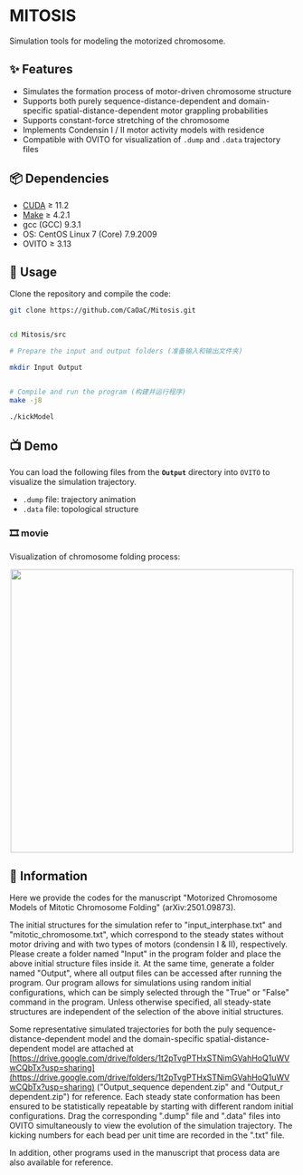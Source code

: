 # MITOSIS

Simulation tools for modeling the motorized chromosome.



## ✨ Features



- Simulates the formation process of motor-driven chromosome structure
- Supports both purely sequence-distance-dependent and domain-specific spatial-distance-dependent motor grappling probabilities
- Supports constant-force stretching of the chromosome
- Implements Condensin I / II motor activity models with residence
- Compatible with OVITO for visualization of `.dump` and `.data` trajectory files

## 📦 Dependencies



- [CUDA](https://developer.nvidia.com/cuda-downloads) ≥ 11.2
- [Make](https://www.gnu.org/software/make/) ≥ 4.2.1
- gcc (GCC) 9.3.1
- OS: CentOS Linux 7 (Core) 7.9.2009
- OVITO ≥ 3.13

## 🚀 Usage



Clone the repository and compile the code:

```bash
git clone https://github.com/CaOaC/Mitosis.git


cd Mitosis/src

# Prepare the input and output folders (准备输入和输出文件夹)

mkdir Input Output


# Compile and run the program (构建并运行程序)
make -j8

./kickModel
```





## 📺 Demo



You can load the following files from the **`Output`** directory into `OVITO` to visualize the simulation trajectory.

- `.dump` file: trajectory animation
- `.data` file: topological structure


<h3>🎞️ movie </h3>









<p>Visualization of chromosome folding process:</p>









<div align="center">









  <img src="./media/demo.gif" width="500"/>









</div>






## 🧾 Information



Here we provide the codes for the manuscript "Motorized Chromosome Models of Mitotic Chromosome Folding" (arXiv:2501.09873).



The initial structures for the simulation refer to "input_interphase.txt" and "mitotic_chromosome.txt", which correspond to the steady states without motor driving and with two types of motors (condensin I & II), respectively. Please create a folder named "Input" in the program folder and place the above initial structure files inside it. At the same time, generate a folder named "Output", where all output files can be accessed after running the program. Our program allows for simulations using random initial configurations, which can be simply selected through the "True" or "False" command in the program. Unless otherwise specified, all steady-state structures are independent of the selection of the above initial structures.



Some representative simulated trajectories for both the puly sequence-distance-dependent model and the domain-specific spatial-distance-dependent model are attached at [https://drive.google.com/drive/folders/1t2pTvgPTHxSTNimGVahHoQ1uWVwCQbTx?usp=sharing](https://drive.google.com/drive/folders/1t2pTvgPTHxSTNimGVahHoQ1uWVwCQbTx?usp=sharing) ("Output_sequence dependent.zip" and "Output_r dependent.zip") for reference. Each steady state conformation has been ensured to be statistically repeatable by starting with different random initial configurations. Drag the corresponding ".dump" file and ".data" files into OVITO simultaneously to view the evolution of the simulation trajectory. The kicking numbers for each bead per unit time are recorded in the ".txt" file.



In addition, other programs used in the manuscript that process data are also available for reference.

